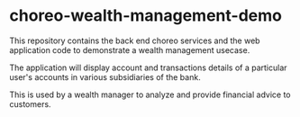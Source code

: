 # choreo-wealth-management-demo

This repository contains the back end choreo services and the web application code to demonstrate a wealth management usecase.

The application will display account and transactions  details of a particular user's accounts in various subsidiaries of the bank.

This is used by a wealth manager to analyze and provide financial advice to customers.